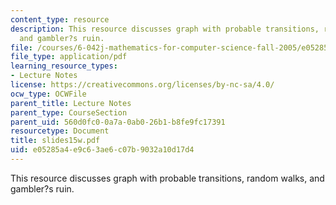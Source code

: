```yaml
---
content_type: resource
description: This resource discusses graph with probable transitions, random walks,
  and gambler?s ruin.
file: /courses/6-042j-mathematics-for-computer-science-fall-2005/e05285a4e9c63ae6c07b9032a10d17d4_slides15w.pdf
file_type: application/pdf
learning_resource_types:
- Lecture Notes
license: https://creativecommons.org/licenses/by-nc-sa/4.0/
ocw_type: OCWFile
parent_title: Lecture Notes
parent_type: CourseSection
parent_uid: 560d0fc0-0a7a-0ab0-26b1-b8fe9fc17391
resourcetype: Document
title: slides15w.pdf
uid: e05285a4-e9c6-3ae6-c07b-9032a10d17d4
---
```

This resource discusses graph with probable transitions, random walks, and gambler?s ruin.
